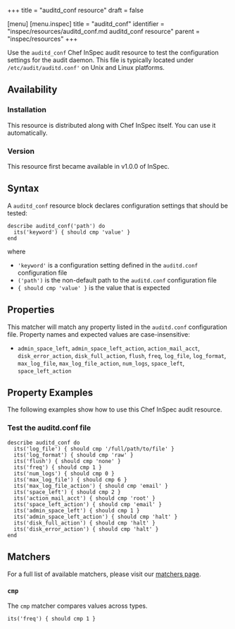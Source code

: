 +++
title = "auditd_conf resource"
draft = false

[menu]
  [menu.inspec]
    title = "auditd_conf"
    identifier = "inspec/resources/auditd_conf.md auditd_conf resource"
    parent = "inspec/resources"
+++


Use the `auditd_conf` Chef InSpec audit resource to test the configuration settings for the audit daemon. This file is typically located under `/etc/audit/auditd.conf'` on Unix and Linux platforms.


## Availability

### Installation

This resource is distributed along with Chef InSpec itself. You can use it automatically.

### Version

This resource first became available in v1.0.0 of InSpec.

## Syntax

A `auditd_conf` resource block declares configuration settings that should be tested:

    describe auditd_conf('path') do
      its('keyword') { should cmp 'value' }
    end

where

* `'keyword'` is a configuration setting defined in the `auditd.conf` configuration file
* `('path')` is the non-default path to the `auditd.conf` configuration file
* `{ should cmp 'value' }` is the value that is expected


## Properties

This matcher will match any property listed in the `auditd.conf` configuration file. Property names and expected values are case-insensitive:

* `admin_space_left`, `admin_space_left_action`, `action_mail_acct`, `disk_error_action`, `disk_full_action`, `flush`, `freq`, `log_file`, `log_format`, `max_log_file`, `max_log_file_action`, `num_logs`, `space_left`, `space_left_action`

## Property Examples

The following examples show how to use this Chef InSpec audit resource.

### Test the auditd.conf file

    describe auditd_conf do
      its('log_file') { should cmp '/full/path/to/file' }
      its('log_format') { should cmp 'raw' }
      its('flush') { should cmp 'none' }
      its('freq') { should cmp 1 }
      its('num_logs') { should cmp 0 }
      its('max_log_file') { should cmp 6 }
      its('max_log_file_action') { should cmp 'email' }
      its('space_left') { should cmp 2 }
      its('action_mail_acct') { should cmp 'root' }
      its('space_left_action') { should cmp 'email' }
      its('admin_space_left') { should cmp 1 }
      its('admin_space_left_action') { should cmp 'halt' }
      its('disk_full_action') { should cmp 'halt' }
      its('disk_error_action') { should cmp 'halt' }
    end


## Matchers

For a full list of available matchers, please visit our [matchers page](https://www.inspec.io/docs/reference/matchers/).

### `cmp`

The `cmp` matcher compares values across types.

    its('freq') { should cmp 1 }

